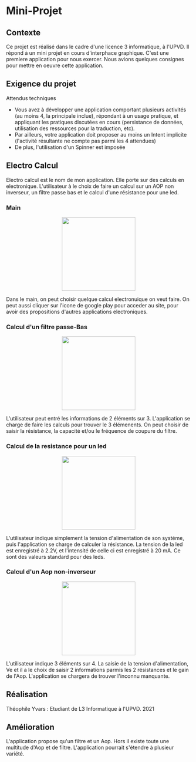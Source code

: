 # Mini-Projet

## Contexte

Ce projet est réalisé dans le cadre d'une licence 3 informatique, à l'UPVD. Il répond à un mini projet en cours d'interphace graphique. C'est une premiere application pour nous exercer. Nous avions quelques consignes pour mettre en oeuvre cette application. 

## Exigence du projet 

Attendus techniques
- Vous avez à développer une application comportant plusieurs activités (au moins 4, la principale inclue), répondant à un
usage pratique, et appliquant les pratiques discutées en cours (persistance de données, utilisation des ressources pour la
traduction, etc).
- Par ailleurs, votre application doit proposer au moins un Intent implicite (l'activité résultante ne compte pas parmi les 4
attendues)
- De plus, l'utilisation d'un Spinner est imposée

## Electro Calcul

Electro calcul est le nom de mon application. Elle porte sur des calculs en electronique.
L'utilisateur à le choix de faire un calcul sur un AOP non inverseur, un filtre passe bas et le calcul d'une résistance pour une led.

### Main

<p align="center">
<img src="https://user-images.githubusercontent.com/79571637/109722911-a738ac80-7bad-11eb-9abd-fcdd6ad28b3b.jpg" width="200">
</p>

Dans le main, on peut choisir quelque calcul electronuique on veut faire. On peut aussi cliquer sur l'icone de google play pour acceder au site, pour avoir des propositions d'autres applications electroniques.

### Calcul d'un filtre passe-Bas

<p align="center">
<img width="200" src="https://user-images.githubusercontent.com/79571637/109723757-d26fcb80-7bae-11eb-837b-31d24a973c8d.jpg">
</p>

L'utilisateur peut entré les informations de 2 éléments sur 3. L'application se charge de faire les calculs pour trouver le 3 élémenents. On peut choisir de saisir la résistance, la capacité et/ou le fréquence de coupure du filtre.

### Calcul de la resistance pour un led

<p align="center">
<img src="https://user-images.githubusercontent.com/79571637/109723953-18c52a80-7baf-11eb-9cf2-2b1fc40daaac.jpg" width="200">
</p>

L'utilisateur indique simplement la tension d'alimentation de son systéme, puis l'application se charge de calculer la résistance.
La tension de la led est enregistré à 2.2V, et l'intensité de celle ci est enregistré à 20 mA. Ce sont des valeurs standard pour des leds.

### Calcul d'un Aop non-inverseur

<p align="center">
<img src="https://user-images.githubusercontent.com/79571637/109724101-51650400-7baf-11eb-932d-a56b266f0e94.jpg" width="200">
</p>

L'utilisateur indique 3 éléments sur 4. La saisie de la tension d'alimentation, Ve et il a le choix de saisir 2 informations parmis les 2 résistances et le gain de l'Aop.
L'application se chargera de trouver l'inconnu manquante.

## Réalisation

Théophile Yvars : Etudiant de L3 Informatique à l'UPVD. 2021

## Amélioration

L'application propose qu'un filtre et un Aop. Hors il existe toute une multitude d'Aop et de filtre.
L'application pourrait s'étendre à plusieur variété. 
